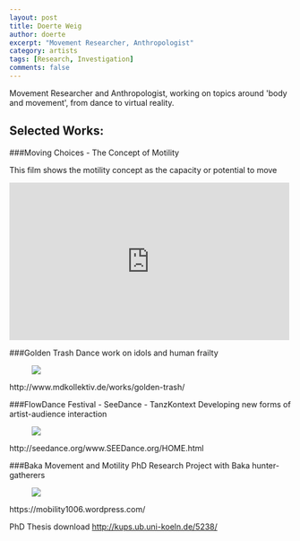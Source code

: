 ```yaml
---
layout: post
title: Doerte Weig
author: doerte
excerpt: "Movement Researcher, Anthropologist"
category: artists
tags: [Research, Investigation]
comments: false
---
```


Movement Researcher and Anthropologist, working on topics around 'body and movement', from dance to virtual reality.

## Selected Works: 

###Moving Choices - The Concept of Motility 

This film shows the motility concept as  the capacity or potential to move

<iframe src="https://player.vimeo.com/video/77382214" width="500" height="281" frameborder="0" webkitallowfullscreen mozallowfullscreen allowfullscreen></iframe>




###Golden Trash
Dance work on idols and human frailty

<figure class="third">
	<img src="http://www.mdkollektiv.de/wp-content/uploads/2012/10/22-450x674.jpg">
</figure>
http://www.mdkollektiv.de/works/golden-trash/

###FlowDance Festival - SeeDance - TanzKontext
Developing new forms of artist-audience interaction 

<figure class="third">
 <img src="http://seedance.org/www.SEEDance.org/HOME_files/Stadtrevue%20Anzeige%20Flow%20Dance%203.jpg">
</figure>
http://seedance.org/www.SEEDance.org/HOME.html


###Baka Movement and Motility
PhD Research Project with Baka hunter-gatherers

<figure class="third">
 <img src="https://mobility1006.files.wordpress.com/2011/07/img_2145.jpg">
</figure>
https://mobility1006.wordpress.com/

PhD Thesis download
http://kups.ub.uni-koeln.de/5238/


